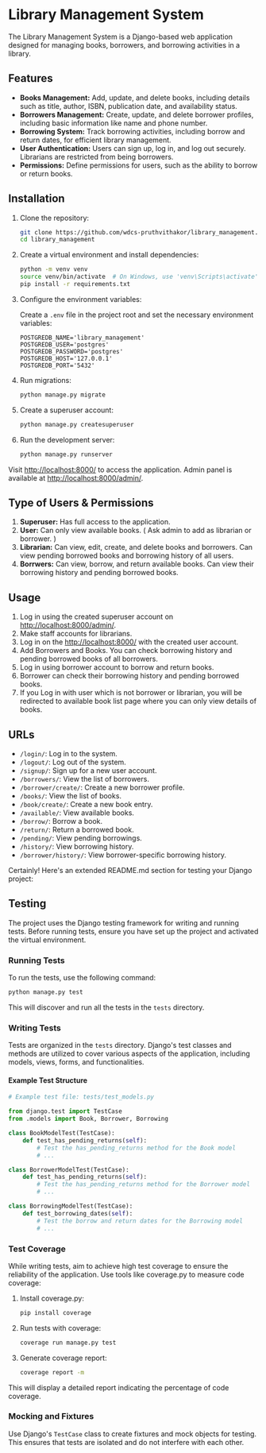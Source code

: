 # Library Management System

The Library Management System is a Django-based web application designed for managing books, borrowers, and borrowing activities in a library.

## Features

- **Books Management:** Add, update, and delete books, including details such as title, author, ISBN, publication date, and availability status.
- **Borrowers Management:** Create, update, and delete borrower profiles, including basic information like name and phone number.
- **Borrowing System:** Track borrowing activities, including borrow and return dates, for efficient library management.
- **User Authentication:** Users can sign up, log in, and log out securely. Librarians are restricted from being borrowers.
- **Permissions:** Define permissions for users, such as the ability to borrow or return books.

## Installation

1. Clone the repository:

    ```bash
    git clone https://github.com/wdcs-pruthvithakor/library_management.git
    cd library_management
    ```

2. Create a virtual environment and install dependencies:

    ```bash
    python -m venv venv
    source venv/bin/activate  # On Windows, use 'venv\Scripts\activate'
    pip install -r requirements.txt
    ```

3. Configure the environment variables:

    Create a `.env` file in the project root and set the necessary environment variables:

    ```env
    POSTGREDB_NAME='library_management'
    POSTGREDB_USER='postgres'
    POSTGREDB_PASSWORD='postgres'
    POSTGREDB_HOST='127.0.0.1'
    POSTGREDB_PORT='5432'
    ```

4. Run migrations:

    ```bash
    python manage.py migrate
    ```

5. Create a superuser account:

    ```bash
    python manage.py createsuperuser
    ```

6. Run the development server:

    ```bash
    python manage.py runserver
    ```

Visit [http://localhost:8000/](http://localhost:8000/) to access the application. Admin panel is available at [http://localhost:8000/admin/](http://localhost:8000/admin/).

## Type of Users & Permissions

1. **Superuser:** Has full access to the application.
2. **User:** Can only view available books. ( Ask admin to add as librarian or borrower. )
3. **Librarian:** Can view, edit, create, and delete books and borrowers. Can view pending borrowed books and borrowing history of all users.
4. **Borrwers:** Can view, borrow, and return available books. Can view their borrowing history and pending borrowed books.

## Usage

1. Log in using the created superuser account on [http://localhost:8000/admin/](http://localhost:8000/admin/).
2. Make staff accounts for librarians.
3. Log in on the [http://localhost:8000/](http://localhost:8000/) with the created user account.
4. Add Borrowers and Books. You can check borrowing history and pending borrowed books of all borrowers.
5. Log in using borrower account to borrow and return books.
6. Borrower can check their borrowing history and pending borrowed books.
7. If you Log in with user which is not borrower or librarian, you will be redirected to available book list page where you can only view details of books.

## URLs

- `/login/`: Log in to the system.
- `/logout/`: Log out of the system.
- `/signup/`: Sign up for a new user account.
- `/borrowers/`: View the list of borrowers.
- `/borrower/create/`: Create a new borrower profile.
- `/books/`: View the list of books.
- `/book/create/`: Create a new book entry.
- `/available/`: View available books.
- `/borrow/`: Borrow a book.
- `/return/`: Return a borrowed book.
- `/pending/`: View pending borrowings.
- `/history/`: View borrowing history.
- `/borrower/history/`: View borrower-specific borrowing history.

Certainly! Here's an extended README.md section for testing your Django project:

## Testing

The project uses the Django testing framework for writing and running tests. Before running tests, ensure you have set up the project and activated the virtual environment.

### Running Tests

To run the tests, use the following command:

```bash
python manage.py test
```

This will discover and run all the tests in the `tests` directory.

### Writing Tests

Tests are organized in the `tests` directory. Django's test classes and methods are utilized to cover various aspects of the application, including models, views, forms, and functionalities.

#### Example Test Structure

```python
# Example test file: tests/test_models.py

from django.test import TestCase
from .models import Book, Borrower, Borrowing

class BookModelTest(TestCase):
    def test_has_pending_returns(self):
        # Test the has_pending_returns method for the Book model
        # ...

class BorrowerModelTest(TestCase):
    def test_has_pending_returns(self):
        # Test the has_pending_returns method for the Borrower model
        # ...

class BorrowingModelTest(TestCase):
    def test_borrowing_dates(self):
        # Test the borrow and return dates for the Borrowing model
        # ...
```

### Test Coverage

While writing tests, aim to achieve high test coverage to ensure the reliability of the application. Use tools like coverage.py to measure code coverage:

1. Install coverage.py:

    ```bash
    pip install coverage
    ```

2. Run tests with coverage:

    ```bash
    coverage run manage.py test
    ```

3. Generate coverage report:

    ```bash
    coverage report -m
    ```

This will display a detailed report indicating the percentage of code coverage.

### Mocking and Fixtures

Use Django's `TestCase` class to create fixtures and mock objects for testing. This ensures that tests are isolated and do not interfere with each other.

